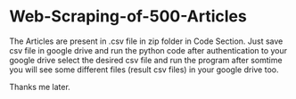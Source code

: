 # Web-Scraping-of-500-Articles

The Articles are present in .csv file in zip folder in Code Section.
Just save csv file in google drive and run the python code  after authentication to your google drive select the desired csv file and run the program after somtime you will see some different files (result csv files) in your google drive too.



Thanks me later.
